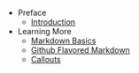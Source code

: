 - Preface
	- [Introduction](/codex/1.0/introduction)
- Learning More
	- [Markdown Basics](/codex/1.0/learning-more/markdown-basics)
	- [Github Flavored Markdown](/codex/1.0/learning-more/github-flavored-markdown)
	- [Callouts](/codex/1.0/learning-more/callouts)
